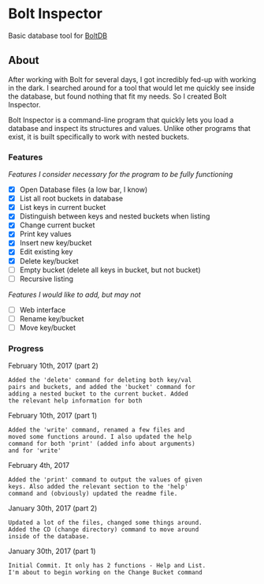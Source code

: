 # Bolt Inspector
Basic database tool for [BoltDB](https://github.com/boltdb/bolt/)

## About
After working with Bolt for several days, I got incredibly fed-up with working in the dark. I searched around for a tool that would let me quickly see inside the database, but found nothing that fit my needs. So I created Bolt Inspector.

Bolt Inspector is a command-line program that quickly lets you load a database and inspect its structures and values. Unlike other programs that exist, it is built specifically to work with nested buckets.

### Features
*Features I consider necessary for the program to be fully functioning*
- [x] Open Database files (a low bar, I know)
- [x] List all root buckets in database
- [x] List keys in current bucket
- [x] Distinguish between keys and nested buckets when listing
- [x] Change current bucket
- [x] Print key values
- [X] Insert new key/bucket
- [X] Edit existing key
- [x] Delete key/bucket
- [ ] Empty bucket (delete all keys in bucket, but not bucket)
- [ ] Recursive listing

*Features I would like to add, but may not*
- [ ] Web interface
- [ ] Rename key/bucket
- [ ] Move key/bucket

### Progress
February 10th, 2017 (part 2)
```
Added the 'delete' command for deleting both key/val
pairs and buckets, and added the 'bucket' command for
adding a nested bucket to the current bucket. Added 
the relevant help information for both
```

February 10th, 2017 (part 1)
```
Added the 'write' command, renamed a few files and
moved some functions around. I also updated the help
command for both 'print' (added info about arguments)
and for 'write'
```

February 4th, 2017
```
Added the 'print' command to output the values of given
keys. Also added the relevant section to the 'help'
command and (obviously) updated the readme file.
```

January 30th, 2017 (part 2)
```
Updated a lot of the files, changed some things around.
Added the CD (change directory) command to move around
inside of the database.
```

January 30th, 2017 (part 1)
```
Initial Commit. It only has 2 functions - Help and List.
I'm about to begin working on the Change Bucket command
```
